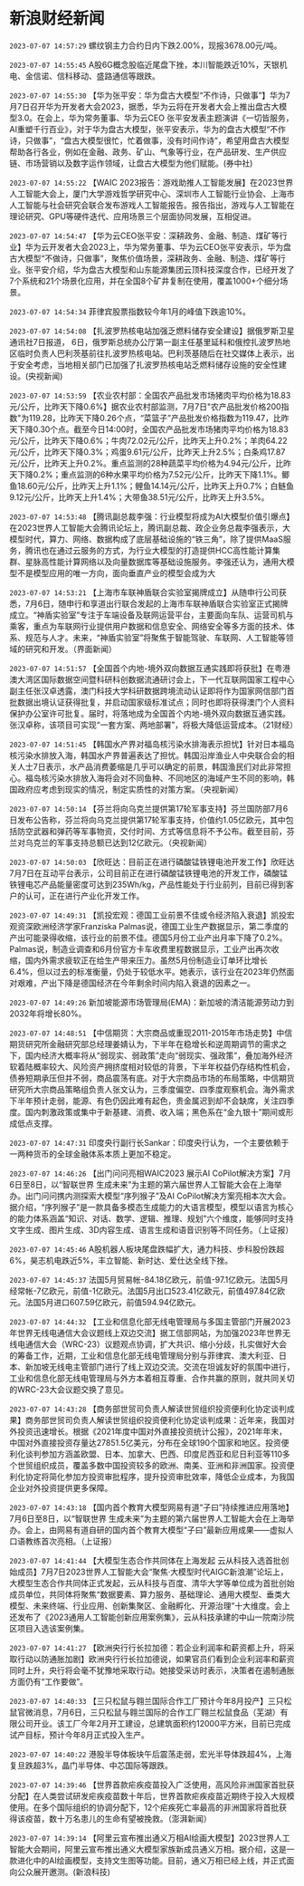 # 新浪财经新闻
`2023-07-07 14:57:29` 螺纹钢主力合约日内下跌2.00%，现报3678.00元/吨。

`2023-07-07 14:55:45` A股6G概念股临近尾盘下挫，本川智能跌近10%，天银机电、金信诺、信科移动、盛路通信等跟跌。

`2023-07-07 14:55:30` 【华为张平安：华为盘古大模型“不作诗，只做事”】华为7月7日召开华为开发者大会2023，据悉，华为云将在开发者大会上推出盘古大模型3.0。在会上，华为常务董事、华为云CEO 张平安发表主题演讲《一切皆服务，AI重塑千行百业》，对于华为盘古大模型，张平安表示，华为的盘古大模型“不作诗，只做事”，“盘古大模型很忙，忙着做事，没有时间作诗”，希望用盘古大模型帮助各行各业，例如在金融、政务、矿山、气象等行业，在产品研发、生产供应链、市场营销以及数字运作领域，让盘古大模型为他们赋能。(券中社)

`2023-07-07 14:55:22` 【WAIC 2023报告：游戏助推人工智能发展】在2023世界人工智能大会上，厦门大学游戏哲学研究中心、深圳市人工智能行业协会、上海市人工智能与社会研究会联合发布游戏人工智能报告。报告指出，游戏与人工智能在理论研究、GPU等硬件迭代、应用场景三个层面协同发展，互相促进。

`2023-07-07 14:54:47` 【华为云CEO张平安：深耕政务、金融、制造、煤矿等行业】华为云开发者大会2023上，华为常务董事、华为云CEO张平安表示，华为盘古大模型“不做诗，只做事”，聚焦价值场景，深耕政务、金融、制造、煤矿等行业。张平安介绍，华为盘古大模型和山东能源集团云顶科技深度合作，已经开发了7个系统和21个场景化应用，并在全国8个矿井复制在使用，覆盖1000+个细分场景。

`2023-07-07 14:54:34` 菲律宾股票指数较今年1月的峰值下跌逾10%。

`2023-07-07 14:54:08` 【扎波罗热核电站加强乏燃料储存安全建设】据俄罗斯卫星通讯社7日报道， 6日，俄罗斯总统办公厅第一副主任基里延科和俄控扎波罗热地区临时负责人巴利茨基前往扎波罗热核电站。巴利茨基随后在社交媒体上表示，出于安全考虑，当地相关部门已加强了扎波罗热核电站乏燃料储存设施的安全性建设。(央视新闻)

`2023-07-07 14:53:59` 【农业农村部：全国农产品批发市场猪肉平均价格为18.83元/公斤，比昨天下降0.6%】据农业农村部监测，7月7日"农产品批发价格200指数"为119.28，比昨天下降0.26个点，“菜篮子”产品批发价格指数为119.47，比昨天下降0.30个点。截至今日14:00时，全国农产品批发市场猪肉平均价格为18.83元/公斤，比昨天下降0.6%；牛肉72.02元/公斤，比昨天上升0.2%；羊肉64.22元/公斤，比昨天下降0.3%；鸡蛋9.61元/公斤，比昨天上升2.5%；白条鸡17.87元/公斤，比昨天上升0.2%。重点监测的28种蔬菜平均价格为4.94元/公斤，比昨天下降0.2%；重点监测的6种水果平均价格为7.52元/公斤，比昨天下降1.1%。鲫鱼18.60元/公斤，比昨天上升1.1%；鲤鱼14.14元/公斤，比昨天上升0.7%；白鲢鱼9.12元/公斤，比昨天上升1.4%；大带鱼38.51元/公斤，比昨天上升3.5%。

`2023-07-07 14:53:48` 【腾讯副总裁李强：行业模型将成为AI大模型价值引爆点】在2023世界人工智能大会腾讯论坛上，腾讯副总裁、政企业务总裁李强表示，大模型时代，算力、网络、数据构成了底层基础设施的“铁三角”，除了提供MaaS服务，腾讯也在通过云服务的方式，为行业大模型的打造提供HCC高性能计算集群、星脉高性能计算网络以及向量数据库等基础设施服务。李强还认为，通用大模型不是模型应用的唯一方向，面向垂直产业的模型会成为大

`2023-07-07 14:53:21` 【上海市车联神盾联合实验室揭牌成立】从随申行公司获悉，7月6日，随申行和享道出行联合发起的上海市车联神盾联合实验室正式揭牌成立。“神盾实验室”专注于车端设备及联网运营平台，主要面向车队、运营司机与乘客，重点为车联网行业提供用户数据和信息安全、网络安全等多方面的技术、体系、规范与人才。未来，“神盾实验室”将聚焦于智能驾驶、车联网、人工智能等领域的研究和开发。（界面新闻）

`2023-07-07 14:51:57` 【全国首个内地-境外双向数据互通实践即将获批】在粤港澳大湾区国际数据空间暨科研科创数据流通研讨会上，下一代互联网国家工程中心副主任张汉卓透露，澳门科技大学科研数据跨境流动认证即将作为国家网信部门首批数据出境认证获得批复，并启动国家级标准试点；同时也即将获得澳门个人资料保护办公室许可批复。届时，将落地成为全国首个内地-境外双向数据互通实践。张汉卓称，该项目可实现“一套方案、两地部署”，将极大降低运营成本。（21财经）

`2023-07-07 14:51:45` 【韩国水产界对福岛核污染水排海表示担忧】针对日本福岛核污染水排放入海，韩国水产界普遍表达了担忧。韩国沿岸渔业人中央联合会的相关人士7日表示，水产品消费萎缩是几乎可以确定的前景，韩国渔民们对此非常担心。福岛核污染水排放入海将会对不同鱼种、不同地区的海域产生不同的影响，韩国政府应考虑到现实的情况，制定实质性的对策方案。（央视新闻）

`2023-07-07 14:50:14` 【芬兰将向乌克兰提供第17轮军事支持】芬兰国防部7月6日发布公告称，芬兰将向乌克兰提供第17轮军事支持，价值约1.05亿欧元，其中包括防空武器和弹药等军事物资，交付时间、方式等信息将不予公布。截至目前，芬兰对乌克兰的军事支持总额已达到12亿欧元。（央视新闻）

`2023-07-07 14:50:03` 【欣旺达：目前正在进行磷酸锰铁锂电池开发工作】欣旺达7月7日在互动平台表示，公司目前正在进行磷酸锰铁锂电池的开发工作，磷酸锰铁锂电芯产品能量密度可达到235Wh/kg，产品性能处于行业前列，目前已得到客户的认可，正在进行产业化开发工作。

`2023-07-07 14:49:31` 【凯投宏观：德国工业前景不佳或令经济陷入衰退】凯投宏观资深欧洲经济学家Franziska Palmas说，德国工业生产数据显示，第二季度的产出可能录得收缩，该行业的前景不佳。德国5月份工业产出月率下降了0.2%。Palmas说，制造业调查和6月份官方卡车收费里程数据显示，工业产出再次收缩，国内外需求疲软正在给生产带来压力。虽然5月份制造业订单环比增长6.4%，但以过去的标准衡量，仍处于较低水平。她表示，该行业在2023年仍然面对艰难，产出下降是德国经济在今年剩余时间内陷入衰退的因素之一。

`2023-07-07 14:49:26`   新加坡能源市场管理局(EMA)：新加坡的清洁能源劳动力到2032年将增长80%。

`2023-07-07 14:48:51` 【中信期货：大宗商品或重现2011-2015年市场走势】中信期货研究所金融研究部总经理姜婧认为，下半年在稳增长和逆周期调节的需求之下，国内经济大概率将从“弱现实、弱政策”走向“弱现实、强政策”，叠加海外经济软着陆概率较大、风险资产拥挤度相对较低的背景，下半年权益仍存结构性机会，债券短期承压但并不弱，商品震荡有底。对于大宗商品市场的布局策略，中信期货研究所大宗商品策略组负责人张文认为，三季度偏空、四季度观察机会。海外需求下半年预计走弱，能源、有色仍因此难有起色，贵金属迟到却不会缺席，关注四季度。国内刺激政策或集中于新基建、消费、收入端；黑色系在“金九银十”期间或形成低点支撑。

`2023-07-07 14:47:31` 印度央行副行长Sankar：印度央行认为，一个主要依赖于一两种货币的全球金融体系本质上更加不稳定。

`2023-07-07 14:46:26` 【出门问问亮相WAIC2023 展示AI CoPilot解决方案】7月6日至8日，以“智联世界 生成未来”为主题的第六届世界人工智能大会在上海举办。出门问问携内测探索大模型“序列猴子”及AI CoPilot解决方案亮相本次大会。据介绍，“序列猴子”是一款具备多模态生成能力的大语言模型，模型以语言为核心的能力体系涵盖“知识、对话、数学、逻辑、推理、规划”六个维度，能够同时支持文字生成、图片生成、3D内容生成、语言生成和语音识别等不同任务。（上证报）

`2023-07-07 14:45:46` A股机器人板块尾盘跌幅扩大，通力科技、步科股份跌超6%，昊志机电跌近5%，丰立智能、新时达、爱仕达全线下挫。

`2023-07-07 14:45:37` 法国5月贸易帐-84.18亿欧元，前值-97.1亿欧元。法国5月经常帐-7亿欧元，前值-1亿欧元。法国5月出口523.41亿欧元，前值497.84亿欧元。法国5月进口607.59亿欧元，前值594.94亿欧元。

`2023-07-07 14:44:32` 【工业和信息化部无线电管理局与多国主管部门开展2023年世界无线电通信大会议题线上双边交流】据工信部网站，为加强2023年世界无线电通信大会（WRC-23）议题观点协调，扩大共识、缩小分歧，扎实做好大会的筹备工作，近期，工业和信息化部无线电管理局分别与菲律宾、澳大利亚、日本、新加坡无线电主管部门进行了线上双边交流。交流在坦诚友好的氛围中进行，工业和信息化部无线电管理局与外方本着相互尊重、合作共赢的原则，就共同关切的WRC-23大会议题交换了意见。

`2023-07-07 14:43:28` 【商务部世贸司负责人解读世贸组织投资便利化协定谈判成果】商务部世贸司负责人解读世贸组织投资便利化协定谈判成果：近年来，我国对外投资迅速增长。根据《2021年度中国对外直接投资统计公报》，2021年年末，中国对外直接投资存量达27851.5亿美元，分布在全球190个国家和地区。投资便利化谈判参加方涵盖欧盟、日本、加拿大、巴西、印度尼西亚和尼日利亚等110多个世贸组织成员，覆盖多数中国投资较多的欧洲、南美、亚洲和非洲国家。投资便利化协定将简化参加方投资审批程序，提升投资审批效率，降低企业成本，为我国企业对外投资提供更多保障。

`2023-07-07 14:43:18` 【国内首个教育大模型网易有道“子曰”持续推进应用落地】7月6日至8日，以“智联世界 生成未来”为主题的第六届世界人工智能大会在上海举办。会上，由网易有道自研的国内首个教育大模型“子曰”最新应用成果——虚拟人口语教练首次亮相。（上证报）

`2023-07-07 14:41:44` 【大模型生态合作共同体在上海发起 云从科技入选首批创始成员】7月7日2023世界人工智能大会“聚焦·大模型时代AIGC新浪潮”论坛上，大模型生态合作共同体正式发起，云从科技与百度、清华大学等单位成为首批创始成员单位，共同体将聚焦“数据要素、算力服务、基础理论、通用大模型、垂类大模型、未来终端、行业应用、创新集聚区、金融孵化、开源治理”十大维度。会上还发布了《2023通用人工智能创新应用案例集》，云从科技承建的中山一院南沙院区项目入选该案例集。

`2023-07-07 14:41:27` 【欧洲央行行长拉加德：若企业利润率和薪资都上升，将采取行动以防通胀加剧】欧洲央行行长拉加德说，如果官员们看到企业利润率和薪资同时上升，央行将会毫不犹豫地采取行动。她接受采访时表示，决策者在遏制通胀方面仍有“工作要做”。

`2023-07-07 14:40:33` 【三只松鼠与翱兰国际合作工厂预计今年8月投产】三只松鼠官微消息，7月6日，三只松鼠与翱兰国际的合作工厂翱兰松鼠食品（芜湖）有限公司开业。该工厂今年2月开工建设，总建筑面积约12000平方米，目前已完成试产目标，预计今年8月正式投入生产。

`2023-07-07 14:40:22` 港股半导体板块午后震荡走弱，宏光半导体跌超4%，上海复旦跌超3%，晶门半导体、中芯国际等跟跌。

`2023-07-07 14:39:46` 【世界首款疟疾疫苗投入广泛使用，高风险非洲国家首批获分配】在人类尝试研发疟疾疫苗数十年后，世界首款疟疾疫苗近期终于投入大规模使用。在多个国际组织的协调分配下，12个疟疾死亡率最高的非洲国家将首批获得该疫苗，数十万名患儿的生命有望被挽救。（澎湃新闻）

`2023-07-07 14:39:14` 【阿里云宣布推出通义万相AI绘画大模型】2023世界人工智能大会期间，阿里云宣布推出通义大模型家族新成员通义万相。据介绍，这是一款进化中的AI绘画模型，支持文生图等功能。目前，通义万相已经上线，并正式面向公众展开邀测。(新浪科技)

